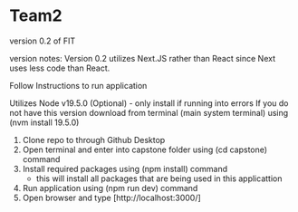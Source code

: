 # Team2

version 0.2 of FIT

version notes:
Version 0.2 utilizes Next.JS rather than React
since Next uses less code than React.

Follow Instructions to run application

Utilizes Node v19.5.0 (Optional) - only install if running into errors
If you do not have this version download from terminal (main system terminal)
using (nvm install 19.5.0)

1. Clone repo to through Github Desktop
2. Open terminal and enter into capstone folder using (cd capstone) command
3. Install required packages using (npm install) command
   - this will install all packages that are being used in this applicattion
4. Run application using (npm run dev) command
5. Open browser and type [http://localhost:3000/]
